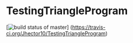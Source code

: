 # TestingTriangleProgram

[![build status of master](https://travis-ci.org/Jhector10/TestingTriangleProgram.svg?branch=master)]
(https://travis-ci.org/Jhector10/TestingTriangleProgram)

